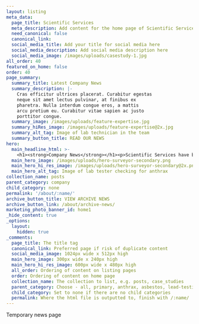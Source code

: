 ```yaml
---
layout: listing
meta_data:
  page_title: Scientific Services
  meta_description: Add content for the home page of Scientific Services here...
  need_canonical: false
  canonical_link:
  social_media_title: Add your title for social media here
  social_media_description: Add social media description here
  social_media_image: /images/uploads/casestudy-1.jpg
all_order: 40
featured_on_home: false
order: 40
page_summary:
  summary_title: Latest Company News
  summary_description: |-
    Cras efficitur ultrices placerat. Curabitur egestas
    neque sit amet lectus pulvinar, at finibus ex
    pharetra. Nulla interdum congue eros, a mattis
    arcu pretium eu. Curabitur vitae sapien ac justo
    porttitor congue.
  summary_image: /images/uploads/feature-expertise.jpg
  summary_hiRes_image: /images/uploads/feature-expertise@2x.jpg
  summary_alt_tag: Image of lab technician in the team
  summary_button_title: READ OUR NEWS
hero:
  main_headline_html: >-
    <h1><strong>Company News</strong></h1><p>Scientific Services have been working to protect your workers in harsh environments for more than 16 years.</p>
  main_hero_image: /images/uploads/hero-surveyor-secondary.png
  main_hero_hi_res_image: /images/uploads/hero-surveyor-secondary@2x.png
  main_hero_alt_tag: Image of lab tester checking for anthrax
collection_name: posts
parent_category: company
child_category: none
permalink: '/about/:name/'
archive_button_title: VIEW ARCHIVE NEWS
archive_button_link: /about/archive-news/
marketing_photo_banner_id: home1
_hide_content: true
_options:
  layout:
    hidden: true
_comments:
  page_title: The title tag
  canonical_link: Preferred page if risk of duplicate content
  social_media_image: 1024px wide x 512px high
  main_hero_image: 300px wide x 240px high
  main_hero_hi_res_image: 600px wide x 480px high
  all_order: Ordering of content on listing pages
  order: Ordering of content on home page
  collection_name: The collection to list, e.g. posts, case_studies
  parent_category: Choose - all, primary, anthrax, asbestos, lead-testing, expert-witness, laboratory-auditing, legionella
  child_category: Set to none if there are no child categories
  permalink: Where the html file is outputted to, finish with /:name/
---
```


Temporary news page
